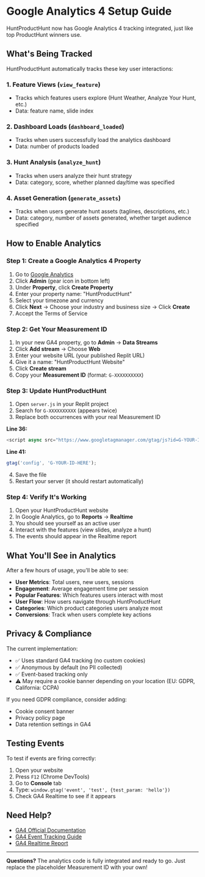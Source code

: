 # Google Analytics 4 Setup Guide

HuntProductHunt now has Google Analytics 4 tracking integrated, just like top ProductHunt winners use.

## What's Being Tracked

HuntProductHunt automatically tracks these key user interactions:

### 1. **Feature Views** (`view_feature`)
- Tracks which features users explore (Hunt Weather, Analyze Your Hunt, etc.)
- Data: feature name, slide index

### 2. **Dashboard Loads** (`dashboard_loaded`)
- Tracks when users successfully load the analytics dashboard
- Data: number of products loaded

### 3. **Hunt Analysis** (`analyze_hunt`)
- Tracks when users analyze their hunt strategy
- Data: category, score, whether planned day/time was specified

### 4. **Asset Generation** (`generate_assets`)
- Tracks when users generate hunt assets (taglines, descriptions, etc.)
- Data: category, number of assets generated, whether target audience specified

## How to Enable Analytics

### Step 1: Create a Google Analytics 4 Property

1. Go to [Google Analytics](https://analytics.google.com/)
2. Click **Admin** (gear icon in bottom left)
3. Under **Property**, click **Create Property**
4. Enter your property name: "HuntProductHunt"
5. Select your timezone and currency
6. Click **Next** → Choose your industry and business size → Click **Create**
7. Accept the Terms of Service

### Step 2: Get Your Measurement ID

1. In your new GA4 property, go to **Admin** → **Data Streams**
2. Click **Add stream** → Choose **Web**
3. Enter your website URL (your published Replit URL)
4. Give it a name: "HuntProductHunt Website"
5. Click **Create stream**
6. Copy your **Measurement ID** (format: `G-XXXXXXXXXX`)

### Step 3: Update HuntProductHunt

1. Open `server.js` in your Replit project
2. Search for `G-XXXXXXXXXX` (appears twice)
3. Replace both occurrences with your real Measurement ID

**Line 36:**
```javascript
<script async src="https://www.googletagmanager.com/gtag/js?id=G-YOUR-ID-HERE"></script>
```

**Line 41:**
```javascript
gtag('config', 'G-YOUR-ID-HERE');
```

4. Save the file
5. Restart your server (it should restart automatically)

### Step 4: Verify It's Working

1. Open your HuntProductHunt website
2. In Google Analytics, go to **Reports** → **Realtime**
3. You should see yourself as an active user
4. Interact with the features (view slides, analyze a hunt)
5. The events should appear in the Realtime report

## What You'll See in Analytics

After a few hours of usage, you'll be able to see:

- **User Metrics**: Total users, new users, sessions
- **Engagement**: Average engagement time per session
- **Popular Features**: Which features users interact with most
- **User Flow**: How users navigate through HuntProductHunt
- **Categories**: Which product categories users analyze most
- **Conversions**: Track when users complete key actions

## Privacy & Compliance

The current implementation:
- ✅ Uses standard GA4 tracking (no custom cookies)
- ✅ Anonymous by default (no PII collected)
- ✅ Event-based tracking only
- ⚠️ May require a cookie banner depending on your location (EU: GDPR, California: CCPA)

If you need GDPR compliance, consider adding:
- Cookie consent banner
- Privacy policy page
- Data retention settings in GA4

## Testing Events

To test if events are firing correctly:

1. Open your website
2. Press `F12` (Chrome DevTools)
3. Go to **Console** tab
4. Type: `window.gtag('event', 'test', {test_param: 'hello'})`
5. Check GA4 Realtime to see if it appears

## Need Help?

- [GA4 Official Documentation](https://support.google.com/analytics/answer/9304153)
- [GA4 Event Tracking Guide](https://support.google.com/analytics/answer/9267735)
- [GA4 Realtime Report](https://support.google.com/analytics/answer/9271392)

---

**Questions?** The analytics code is fully integrated and ready to go. Just replace the placeholder Measurement ID with your own!
